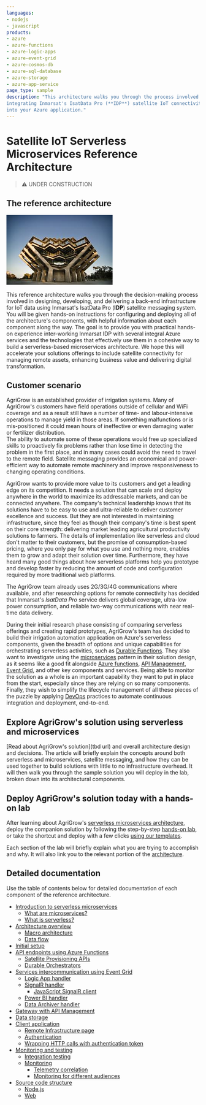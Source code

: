 ```yaml
---
languages:
- nodejs
- javascript
products:
- azure
- azure-functions
- azure-logic-apps
- azure-event-grid
- azure-cosmos-db
- azure-sql-database
- azure-storage
- azure-app-service
page_type: sample
description: "This architecture walks you through the process involved in 
integrating Inmarsat's IsatData Pro (**IDP**) satellite IoT connectivity 
into your Azure application."
---
```


# Satellite IoT Serverless Microservices Reference Architecture

> :warning: UNDER CONSTRUCTION

## The reference architecture

![IsatData Pro Macro Architecture](docs/media/macro-architecture.png)

This reference architecture walks you through the decision-making process 
involved in designing, developing, and delivering a back-end infrastructure for 
IoT data using Inmarsat's IsatData Pro (**IDP**) satellite messaging system. 
You will be given hands-on instructions for configuring and deploying all of the 
architecture's components, with helpful information about each component along 
the way. The goal is to provide you with practical hands-on experience 
inter-working Inmarsat IDP with several integral Azure services and the 
technologies that effectively use them in a cohesive way to build a 
serverless-based microservices architecture. We hope this will accelerate 
your solutions offerings to include satellite connectivity for managing 
remote assets, enhancing business value and delivering digital transformation.

## Customer scenario

AgriGrow is an established provider of irrigation systems. Many of AgriGrow's 
customers have field operations outside of cellular and WiFi coverage and as a 
result still have a number of time- and labour-intensive operations to manage 
yield in those areas.  If something malfunctions or is mis-positioned it could 
mean hours of ineffective or even damaging water or fertilizer distribution.  
The ability to automate some of these operations would free up specialized 
skills to proactively fix problems rather than lose time in detecting the 
problem in the first place, and in many cases could avoid the need to travel to 
the remote field.  Satellite messaging provides an economical and 
power-efficient way to automate remote machinery and improve responsiveness to 
changing operating conditions.

AgriGrow wants to provide more value to its customers and get a leading edge on 
its competition.  It needs a solution that can scale and deploy anywhere in the 
world to maximize its addressable markets, and can be connected anywhere.  The 
company's technical leadership knows that its solutions have to be easy to use 
and ultra-reliable to deliver customer excellence and success.  But they are not 
interested in maintaining infrastructure, since they feel as though their 
company's time is best spent on their core strength: delivering market leading 
agricultural productivity solutions to farmers. The details of implementation 
like serverless and cloud don't matter to their customers, but the promise of 
consumption-based pricing, where you only pay for what you use and nothing more, 
enables them to grow and adapt their solution over time. Furthermore, they have 
heard many good things about how serverless platforms help you prototype and 
develop faster by reducing the amount of code and configuration required by more 
traditional web platforms.

The AgriGrow team already uses 2G/3G/4G communications where available, and 
after researching options for remote connectivity has decided that Inmarsat's 
*IsatData Pro* service delivers global coverage, ultra-low power consumption, 
and reliable two-way communications with near real-time data delivery.

During their initial research phase consisting of comparing serverless offerings 
and creating rapid prototypes, AgriGrow's team has decided to build their 
irrigation automation application on Azure's serverless components, given the 
breadth of options and unique capabilities for orchestrating serverless 
activities, such as 
[Durable Functions](https://docs.microsoft.com/azure/azure-functions/durable-functions-overview). 
They also want to investigate using the [microservices](https://aka.ms/azure-microservices) 
pattern in their solution design, as it seems like a good fit alongside 
[Azure functions](https://docs.microsoft.com/azure/azure-functions/functions-overview), 
[API Management](https://docs.microsoft.com/azure/api-management/api-management-key-concepts), 
[Event Grid](https://docs.microsoft.com/azure/event-grid/overview), and other 
key components and services. Being able to monitor the solution as a whole is 
an important capability they want to put in place from the start, especially 
since they are relying on so many components. Finally, they wish to simplify 
the lifecycle management of all these pieces of the puzzle by applying 
[DevOps](https://docs.microsoft.com/azure/devops/learn/what-is-devops) practices 
to automate continuous integration and deployment, end-to-end.

## Explore AgriGrow's solution using serverless and microservices

[Read about AgriGrow's solution](tbd url) and overall architecture design and 
decisions. The article will briefly explain the concepts around both serverless 
and microservices, satellite messaging, and how they can be used together to 
build solutions with little to no infrastructure overhead. It will then walk you 
through the sample solution you will deploy in the lab, broken down into its 
architectural components.

## Deploy AgriGrow's solution today with a hands-on lab

After learning about AgriGrow's 
[serverless microservices architecture](docs/introduction.md), 
deploy the companion solution by following the step-by-step 
[hands-on lab](docs/setup.md), 
or take the shortcut and deploy with a few clicks [using our templates](tbd).

Each section of the lab will briefly explain what you are trying to accomplish 
and why. It will also link you to the relevant portion of the 
[architecture](documentation/introduction.md).

## Detailed documentation

Use the table of contents below for detailed documentation of each component of 
the reference architecture.

- [Introduction to serverless microservices](docs/introduction.md)
  - [What are microservices?](docs/introduction.md#what-are-microservices)
  - [What is serverless?](docs/introduction.md#what-is-serverless)
- [Architecture overview](docs/architecture-overview.md)
  - [Macro architecture](docs/architecture-overview.md#macro-architecture)
  - [Data flow](docs/architecture-overview.md#data-flow)
- [Initial setup](docs/setup.md)
- [API endpoints using Azure Functions](docs/api-endpoints.md)
  - [Satellite Provisioning APIs](docs/api-endpoints.md#satellite-infrastructure)
  - [Durable Orchestrators](docs/api-endpoints.md#durable-orchestrators)
- [Services intercommunication using Event Grid](docs/services-intercommunication.md)
  - [Logic App handler](docs/services-intercommunication.md#logic-app-handler)
  - [SignalR handler](docs/services-intercommunication.md#signalr-handler)
    - [JavaScript SignalR client](docs/services-intercommunication.md#javascript-signalr-client)
  - [Power BI handler](docs/services-intercommunication.md#power-bi-handler)
  - [Data Archiver handler](docs/services-intercommunication.md#trip-archiver-handler)
- [Gateway with API Management](docs/api-management.md)
- [Data storage](docs/data-storage.md)
- [Client application](docs/client-application.md)
  - [Remote Infrastructure page](docs/client-application.md#passengers-page)
  - [Authentication](docs/client-application.md#authentication)
  - [Wrapping HTTP calls with authentication token](https://github.com/Azure-Samples/Serverless-microservices-reference-architecture/blob/master/documentation/client-application.md#wrapping-http-calls-with-authentication-token)
- [Monitoring and testing](https://github.com/Azure-Samples/Serverless-microservices-reference-architecture/blob/master/documentation/monitoring-testing.md)
  - [Integration testing](https://github.com/Azure-Samples/Serverless-microservices-reference-architecture/blob/master/documentation/monitoring-testing.md#integration-testing)
  - [Monitoring](https://github.com/Azure-Samples/Serverless-microservices-reference-architecture/blob/master/documentation/monitoring-testing.md#monitoring)
    - [Telemetry correlation](https://github.com/Azure-Samples/Serverless-microservices-reference-architecture/blob/master/documentation/monitoring-testing.md#telemetry-correlation)
    - [Monitoring for different audiences](https://github.com/Azure-Samples/Serverless-microservices-reference-architecture/blob/master/documentation/monitoring-testing.md#monitoring-for-different-audiences)
- [Source code structure](https://github.com/Azure-Samples/Serverless-microservices-reference-architecture/blob/master/documentation/source-code-structure.md)
  - [Node.js](https://github.com/Azure-Samples/Serverless-microservices-reference-architecture/blob/master/documentation/source-code-structure.md#nodejs)
  - [Web](https://github.com/Azure-Samples/Serverless-microservices-reference-architecture/blob/master/documentation/source-code-structure.md#web)

